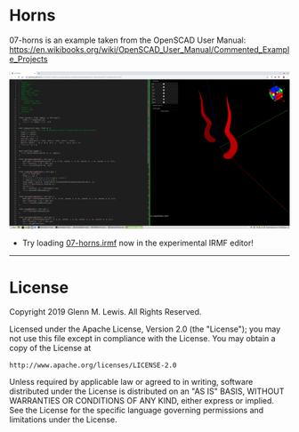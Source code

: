 # Horns

07-horns is an example taken from the OpenSCAD User Manual:
https://en.wikibooks.org/wiki/OpenSCAD_User_Manual/Commented_Example_Projects

![07-horns](07-horns.png)

- Try loading [07-horns.irmf](https://gmlewis.github.io/irmf-editor/?s=github.com/gmlewis/go-csg/blob/master/examples/07-horns/07-horns.irmf) now in the experimental IRMF editor!

---

# License

Copyright 2019 Glenn M. Lewis. All Rights Reserved.

Licensed under the Apache License, Version 2.0 (the "License");
you may not use this file except in compliance with the License.
You may obtain a copy of the License at

    http://www.apache.org/licenses/LICENSE-2.0

Unless required by applicable law or agreed to in writing, software
distributed under the License is distributed on an "AS IS" BASIS,
WITHOUT WARRANTIES OR CONDITIONS OF ANY KIND, either express or implied.
See the License for the specific language governing permissions and
limitations under the License.
